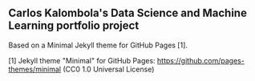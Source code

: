 ## Carlos Kalombola's Data Science and Machine Learning portfolio project

Based on a Minimal Jekyll theme for GitHub Pages [1].

[1] Jekyll theme "Minimal" for GitHub Pages: https://github.com/pages-themes/minimal (CC0 1.0 Universal License)
